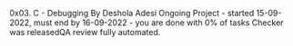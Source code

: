 0x03. C - Debugging
By Deshola Adesi
Ongoing Project - started 15-09-2022, must end by 16-09-2022 - you are done with 0% of tasks
Checker was releasedQA review fully automated.
